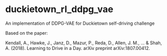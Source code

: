 # duckietown_rl_ddpg_vae
An implementation of DDPG-VAE for Duckietown self-driving challenge 

Based on the paper: 

Kendall, A., Hawke, J., Janz, D., Mazur, P., Reda, D., Allen, J. M., ... & Shah, A. (2018). Learning to Drive in a Day. arXiv preprint arXiv:1807.00412.
